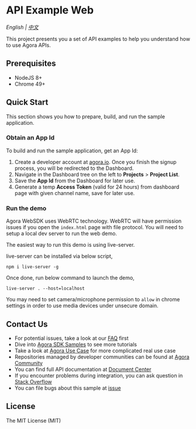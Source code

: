 # API Example Web

*English | [中文](README.zh.md)*

This project presents you a set of API examples to help you understand how to use Agora APIs.

## Prerequisites

- NodeJS 8+
- Chrome 49+

## Quick Start

This section shows you how to prepare, build, and run the sample application.

### Obtain an App Id

To build and run the sample application, get an App Id:

1. Create a developer account at [agora.io](https://dashboard.agora.io/signin/). Once you finish the signup process, you will be redirected to the Dashboard.
2. Navigate in the Dashboard tree on the left to **Projects** > **Project List**.
3. Save the **App Id** from the Dashboard for later use.
4. Generate a temp **Access Token** (valid for 24 hours) from dashboard page with given channel name, save for later use.

### Run the demo

Agora WebSDK uses WebRTC technology. WebRTC will have permission issues if you open the `index.html` page with file protocol. You will need to setup a local dev server to run the web demo.

The easiest way to run this demo is using live-server.

live-server can be installed via below script,

```
npm i live-server -g
```

Once done, run below command to launch the demo,

```
live-server . --host=localhost
```

You may need to set camera/microphone permission to `allow` in chrome settings in order to use media devices under unsecure domain.

## Contact Us

- For potential issues, take a look at our [FAQ](https://docs.agora.io/en/faq) first
- Dive into [Agora SDK Samples](https://github.com/AgoraIO) to see more tutorials
- Take a look at [Agora Use Case](https://github.com/AgoraIO-usecase) for more complicated real use case
- Repositories managed by developer communities can be found at [Agora Community](https://github.com/AgoraIO-Community)
- You can find full API documentation at [Document Center](https://docs.agora.io/en/)
- If you encounter problems during integration, you can ask question in [Stack Overflow](https://stackoverflow.com/questions/tagged/agora.io)
- You can file bugs about this sample at [issue](https://github.com/AgoraIO/Basic-Video-Call/issues)

## License

The MIT License (MIT)

